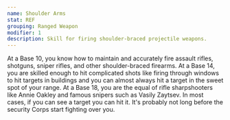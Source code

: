 ```yaml
---
name: Shoulder Arms
stat: REF
grouping: Ranged Weapon
modifier: 1
description: Skill for firing shoulder-braced projectile weapons.
---
```


At a Base 10, you know how to maintain and accurately
fire assault rifles, shotguns, sniper rifles, and
other shoulder-braced firearms. At a Base 14, you
are skilled enough to hit complicated shots like firing
through windows to hit targets in buildings and you
can almost always hit a target in the sweet spot of
your range. At a Base 18, you are the equal of rifle
sharpshooters like Annie Oakley and famous snipers
such as Vasily Zaytsev. In most cases, if you can see a
target you can hit it. It's probably not long before the
security Corps start fighting over you.